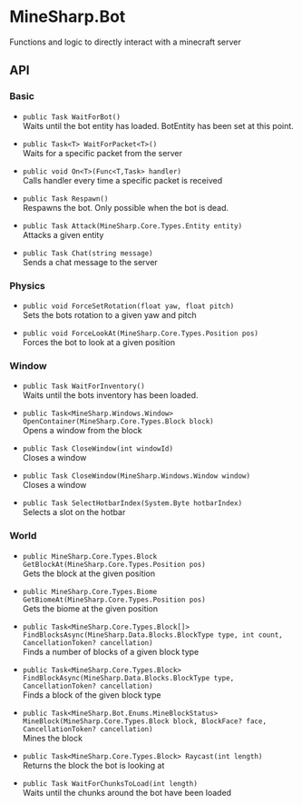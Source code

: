 ﻿

# MineSharp.Bot
 Functions and logic to directly interact with a minecraft server

## API

 ### Basic 
- `public Task WaitForBot()`   
Waits until the bot entity has loaded. BotEntity has been set at this point. 
  
- `public Task<T> WaitForPacket<T>()`   
Waits for a specific packet from the server 
  
- `public void On<T>(Func<T,Task> handler)`   
Calls handler every time a specific packet is received 
  
- `public Task Respawn()`   
Respawns the bot. Only possible when the bot is dead. 
  
- `public Task Attack(MineSharp.Core.Types.Entity entity)`   
Attacks a given entity 
  
- `public Task Chat(string message)`   
Sends a chat message to the server 
  
### Physics 
- `public void ForceSetRotation(float yaw, float pitch)`   
Sets the bots rotation to a given yaw and pitch 
  
- `public void ForceLookAt(MineSharp.Core.Types.Position pos)`   
Forces the bot to look at a given position 
  
### Window 
- `public Task WaitForInventory()`   
Waits until the bots inventory has been loaded. 
  
- `public Task<MineSharp.Windows.Window> OpenContainer(MineSharp.Core.Types.Block block)`   
Opens a window from the block 
  
- `public Task CloseWindow(int windowId)`   
Closes a window 
  
- `public Task CloseWindow(MineSharp.Windows.Window window)`   
Closes a window 
  
- `public Task SelectHotbarIndex(System.Byte hotbarIndex)`   
Selects a slot on the hotbar 
  
### World 
- `public MineSharp.Core.Types.Block GetBlockAt(MineSharp.Core.Types.Position pos)`   
Gets the block at the given position 
  
- `public MineSharp.Core.Types.Biome GetBiomeAt(MineSharp.Core.Types.Position pos)`   
Gets the biome at the given position 
  
- `public Task<MineSharp.Core.Types.Block[]> FindBlocksAsync(MineSharp.Data.Blocks.BlockType type, int count, CancellationToken? cancellation)`   
Finds a number of blocks of a given block type 
  
- `public Task<MineSharp.Core.Types.Block> FindBlockAsync(MineSharp.Data.Blocks.BlockType type, CancellationToken? cancellation)`   
Finds a block of the given block type 
  
- `public Task<MineSharp.Bot.Enums.MineBlockStatus> MineBlock(MineSharp.Core.Types.Block block, BlockFace? face, CancellationToken? cancellation)`   
Mines the block 
  
- `public Task<MineSharp.Core.Types.Block> Raycast(int length)`   
Returns the block the bot is looking at 
  
- `public Task WaitForChunksToLoad(int length)`   
Waits until the chunks around the bot have been loaded 
 

 